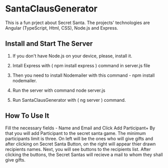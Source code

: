 # SantaClausGenerator

This is a fun prject about Secret Santa. The projects' technologies are Angular (TypeScript, Html, CSS), Node.js and Express.

## Install and Start The Server

1. If you don't have Node.js on your device, please, install it. 

2. Intall Express with ( npm install express ) command in server.js file

3. Then you need to install Nodemailer with this command - npm install nodemailer.

4. Run the server with command node server.js

5. Run SantaClausGenerator with ( ng server ) command.

## How To Use It

Fill the necessary fields - Name and Email and Click Add Participant+
By that you will add Participant to the secret santa game. The minimum participants limit is three.
On left will be the ones who will give gifts and after clicking on Secret Santa Button, on the right will appear thier drawn recipients names.
Next, you will see buttons to the recipients list. After clicking the buttons, the Secret Santas will recieve a mail to whom they shall give gifts.
